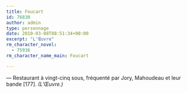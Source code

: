 ```yaml
---
title: Foucart
id: 76830
author: admin
type: personnage
date: 2010-03-08T08:51:34+00:00
excerpt: "L'Œuvre"
rm_character_novel:
  - 75936
rm_character_name_main: Foucart

---
```

— Restaurant à vingt-cinq sous, fréquenté par Jory, Mahoudeau et leur bande [177]. _(L&rsquo;Œuvre.)_